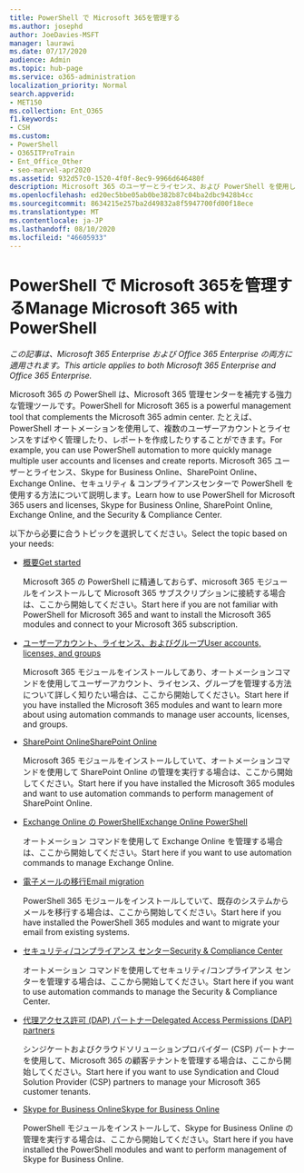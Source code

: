 ```yaml
---
title: PowerShell で Microsoft 365を管理する
ms.author: josephd
author: JoeDavies-MSFT
manager: laurawi
ms.date: 07/17/2020
audience: Admin
ms.topic: hub-page
ms.service: o365-administration
localization_priority: Normal
search.appverid:
- MET150
ms.collection: Ent_O365
f1.keywords:
- CSH
ms.custom:
- PowerShell
- O365ITProTrain
- Ent_Office_Other
- seo-marvel-apr2020
ms.assetid: 932d57c0-1520-4f0f-8ec9-9966d646480f
description: Microsoft 365 のユーザーとライセンス、および PowerShell を使用した Microsoft 365 アプリを管理する方法について説明します。
ms.openlocfilehash: ed20ec5bbe05ab0be382b87c04ba2dbc9428b4cc
ms.sourcegitcommit: 8634215e257ba2d49832a8f5947700fd00f18ece
ms.translationtype: MT
ms.contentlocale: ja-JP
ms.lasthandoff: 08/10/2020
ms.locfileid: "46605933"
---
```

# <a name="manage-microsoft-365-with-powershell"></a><span data-ttu-id="cfb31-103">PowerShell で Microsoft 365を管理する</span><span class="sxs-lookup"><span data-stu-id="cfb31-103">Manage Microsoft 365 with PowerShell</span></span>

<span data-ttu-id="cfb31-104">*この記事は、Microsoft 365 Enterprise および Office 365 Enterprise の両方に適用されます。*</span><span class="sxs-lookup"><span data-stu-id="cfb31-104">*This article applies to both Microsoft 365 Enterprise and Office 365 Enterprise.*</span></span>

<span data-ttu-id="cfb31-105">Microsoft 365 の PowerShell は、Microsoft 365 管理センターを補完する強力な管理ツールです。</span><span class="sxs-lookup"><span data-stu-id="cfb31-105">PowerShell for Microsoft 365 is a powerful management tool that complements the Microsoft 365 admin center.</span></span> <span data-ttu-id="cfb31-106">たとえば、PowerShell オートメーションを使用して、複数のユーザーアカウントとライセンスをすばやく管理したり、レポートを作成したりすることができます。</span><span class="sxs-lookup"><span data-stu-id="cfb31-106">For example, you can use PowerShell automation to more quickly manage multiple user accounts and licenses and create reports.</span></span> <span data-ttu-id="cfb31-107">Microsoft 365 ユーザーとライセンス、Skype for Business Online、SharePoint Online、Exchange Online、セキュリティ & コンプライアンスセンターで PowerShell を使用する方法について説明します。</span><span class="sxs-lookup"><span data-stu-id="cfb31-107">Learn how to use PowerShell for Microsoft 365 users and licenses, Skype for Business Online, SharePoint Online, Exchange Online, and the Security & Compliance Center.</span></span>
  
<span data-ttu-id="cfb31-108">以下から必要に合うトピックを選択してください。</span><span class="sxs-lookup"><span data-stu-id="cfb31-108">Select the topic based on your needs:</span></span>
  
- [<span data-ttu-id="cfb31-109">概要</span><span class="sxs-lookup"><span data-stu-id="cfb31-109">Get started</span></span>](getting-started-with-office-365-powershell.md)

    <span data-ttu-id="cfb31-110">Microsoft 365 の PowerShell に精通しておらず、microsoft 365 モジュールをインストールして Microsoft 365 サブスクリプションに接続する場合は、ここから開始してください。</span><span class="sxs-lookup"><span data-stu-id="cfb31-110">Start here if you are not familiar with PowerShell for Microsoft 365 and want to install the Microsoft 365 modules and connect to your Microsoft 365 subscription.</span></span>

- [<span data-ttu-id="cfb31-111">ユーザーアカウント、ライセンス、およびグループ</span><span class="sxs-lookup"><span data-stu-id="cfb31-111">User accounts, licenses, and groups</span></span>](manage-user-accounts-and-licenses-with-office-365-powershell.md)

    <span data-ttu-id="cfb31-112">Microsoft 365 モジュールをインストールしてあり、オートメーションコマンドを使用してユーザーアカウント、ライセンス、グループを管理する方法について詳しく知りたい場合は、ここから開始してください。</span><span class="sxs-lookup"><span data-stu-id="cfb31-112">Start here if you have installed the Microsoft 365 modules and want to learn more about using automation commands to manage user accounts, licenses, and groups.</span></span>

- [<span data-ttu-id="cfb31-113">SharePoint Online</span><span class="sxs-lookup"><span data-stu-id="cfb31-113">SharePoint Online</span></span>](https://docs.microsoft.com/office365/enterprise/powershell/manage-sharepoint-online-with-office-365-powershell)

    <span data-ttu-id="cfb31-114">Microsoft 365 モジュールをインストールしていて、オートメーションコマンドを使用して SharePoint Online の管理を実行する場合は、ここから開始してください。</span><span class="sxs-lookup"><span data-stu-id="cfb31-114">Start here if you have installed the Microsoft 365 modules and want to use automation commands to perform management of SharePoint Online.</span></span>

- [<span data-ttu-id="cfb31-115">Exchange Online の PowerShell</span><span class="sxs-lookup"><span data-stu-id="cfb31-115">Exchange Online PowerShell</span></span>](https://docs.microsoft.com/powershell/exchange/exchange-online/exchange-online-powershell)

    <span data-ttu-id="cfb31-116">オートメーション コマンドを使用して Exchange Online を管理する場合は、ここから開始してください。</span><span class="sxs-lookup"><span data-stu-id="cfb31-116">Start here if you want to use automation commands to manage Exchange Online.</span></span>

- [<span data-ttu-id="cfb31-117">電子メールの移行</span><span class="sxs-lookup"><span data-stu-id="cfb31-117">Email migration</span></span>](use-powershell-for-email-migration-to-office-365.md)

    <span data-ttu-id="cfb31-118">PowerShell 365 モジュールをインストールしていて、既存のシステムからメールを移行する場合は、ここから開始してください。</span><span class="sxs-lookup"><span data-stu-id="cfb31-118">Start here if you have installed the PowerShell 365 modules and want to migrate your email from existing systems.</span></span>

- [<span data-ttu-id="cfb31-119">セキュリティ/コンプライアンス センター</span><span class="sxs-lookup"><span data-stu-id="cfb31-119">Security & Compliance Center</span></span>](https://docs.microsoft.com/powershell/exchange/office-365-scc/office-365-scc-powershell)

    <span data-ttu-id="cfb31-120">オートメーション コマンドを使用してセキュリティ/コンプライアンス センターを管理する場合は、ここから開始してください。</span><span class="sxs-lookup"><span data-stu-id="cfb31-120">Start here if you want to use automation commands to manage the Security & Compliance Center.</span></span>

- [<span data-ttu-id="cfb31-121">代理アクセス許可 (DAP) パートナー</span><span class="sxs-lookup"><span data-stu-id="cfb31-121">Delegated Access Permissions (DAP) partners</span></span>](manage-office-365-with-windows-powershell-for-delegated-access-permissions-dap-p.md)

    <span data-ttu-id="cfb31-122">シンジケートおよびクラウドソリューションプロバイダー (CSP) パートナーを使用して、Microsoft 365 の顧客テナントを管理する場合は、ここから開始してください。</span><span class="sxs-lookup"><span data-stu-id="cfb31-122">Start here if you want to use Syndication and Cloud Solution Provider (CSP) partners to manage your Microsoft 365 customer tenants.</span></span>

- [<span data-ttu-id="cfb31-123">Skype for Business Online</span><span class="sxs-lookup"><span data-stu-id="cfb31-123">Skype for Business Online</span></span>](manage-skype-for-business-online-with-office-365-powershell.md)

    <span data-ttu-id="cfb31-124">PowerShell モジュールをインストールして、Skype for Business Online の管理を実行する場合は、ここから開始してください。</span><span class="sxs-lookup"><span data-stu-id="cfb31-124">Start here if you have installed the PowerShell modules and want to perform management of Skype for Business Online.</span></span>
